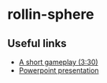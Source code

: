 # rollin-sphere

## Useful links

- [A short gameplay (3:30)](https://youtu.be/QTkIvw-IevY)
- [Powerpoint presentation](https://docs.google.com/presentation/d/1lq8hZmQqiLSZLZiShAKL6z8g5u6cpDtL/edit?usp=sharing&ouid=113836049823896128334&rtpof=true&sd=true)

